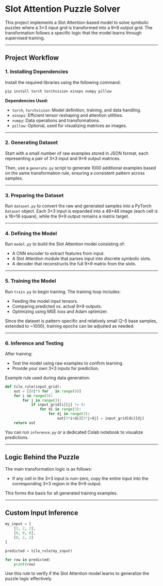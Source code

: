 
# Slot Attention Puzzle Solver

This project implements a Slot Attention-based model to solve symbolic puzzles where a 3×3 input grid is transformed into a 9×9 output grid. The transformation follows a specific logic that the model learns through supervised training.

---

## Project Workflow

### 1. Installing Dependencies

Install the required libraries using the following command:

```bash
pip install torch torchvision einops numpy pillow
```

**Dependencies Used:**
- `torch`, `torchvision`: Model definition, training, and data handling.
- `einops`: Efficient tensor reshaping and attention utilities.
- `numpy`: Data operations and transformations.
- `pillow`: Optional, used for visualizing matrices as images.

---

### 2. Generating Dataset

Start with a small number of raw examples stored in JSON format, each representing a pair of 3×3 input and 9×9 output matrices.

Then, use a `generate.py` script to generate 1000 additional examples based on the same transformation rule, ensuring a consistent pattern across samples.

---

### 3. Preparing the Dataset

Run `dataset.py` to convert the raw and generated samples into a PyTorch `Dataset` object. Each 3×3 input is expanded into a 48×48 image (each cell is a 16×16 square), while the 9×9 output remains a matrix target.

---

### 4. Defining the Model

Run `model.py` to build the Slot Attention model consisting of:

- A CNN encoder to extract features from input.
- A Slot Attention module that parses input into discrete symbolic slots.
- A decoder that reconstructs the full 9×9 matrix from the slots.

---

### 5. Training the Model

Run `train.py` to begin training. The training loop includes:

- Feeding the model input tensors.
- Comparing predicted vs. actual 9×9 outputs.
- Optimizing using MSE loss and Adam optimizer.

Since the dataset is pattern-specific and relatively small (2–5 base samples, extended to ~1000), training epochs can be adjusted as needed.

---

### 6. Inference and Testing

After training:

- Test the model using raw examples to confirm learning.
- Provide your own 3×3 inputs for prediction.

Example rule used during data generation:

```python
def tile_rule(input_grid):
    out = [[0]*9 for _ in range(9)]
    for i in range(3):
        for j in range(3):
            if input_grid[i][j] != 0:
                for di in range(3):
                    for dj in range(3):
                        out[3*i+di][3*j+dj] = input_grid[di][dj]
    return out
```

You can run `inference.py` or a dedicated Colab notebook to visualize predictions.

---

## Logic Behind the Puzzle

The main transformation logic is as follows:

- If any cell in the 3×3 input is non-zero, copy the entire input into the corresponding 3×3 region in the 9×9 output.

This forms the basis for all generated training examples.

---

## Custom Input Inference

```python
my_input = [
    [2, 2, 2],
    [0, 0, 0],
    [0, 2, 2]
]

predicted = tile_rule(my_input)

for row in predicted:
    print(row)
```

Use this rule to verify if the Slot Attention model learns to generalize the puzzle logic effectively.
